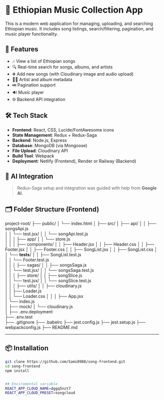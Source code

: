 # 🎵 Ethiopian Music Collection App

This is a modern web application for managing, uploading, and searching Ethiopian music. It includes song listings, search/filtering, pagination, and music player functionality.

## 🚀 Features

- 🎶 View a list of Ethiopian songs
- 🔍 Real-time search for songs, albums, and artists
- ➕ Add new songs (with Cloudinary image and audio upload)
- 🧑‍🎤 Artist and album metadata
- ⏭️ Pagination support
- 🔊 Music player
- 🌐 Backend API integration

## 🛠️ Tech Stack

- **Frontend**: React, CSS, Lucide/FontAwesome icons
- **State Management**: Redux + Redux-Saga
- **Backend**: Node.js, Express
- **Database**: MongoDB (via Mongoose)
- **File Upload**: Cloudinary API
- **Build Tool**: Webpack
- **Deployment**: Netlify (Frontend), Render or Railway (Backend)

## 🤖 AI Integration

> Redux-Saga setup and integration was guided with help from **Google AI**.

## 🗂️ Folder Structure (Frontend)
project-root/
├── public/
│   └── index.html
│
├── src/
│   ├── api/
│   │   ├── songsApi.js              
│   │   └── test.jsx/
│   │       └── songApi.test.js      
│   │
│   ├── app/
│   │   └── store.js                 
│   │
│   ├── components/
│   │   ├── Header.jsx
│   │   ├── Header.css
│   │   ├── Footer.jsx
│   │   ├── Footer.css
│   │   ├── SongList.jsx
│   │   ├── SongList.css
│   │   └── __tests__/
│   │       ├── SongList.test.js     
│   │       └── Footer.test.js       
│   │
│   ├── sagas/
│   │   ├── songsSaga.js           
│   │   └── test.jsx/
│   │       └── songsSaga.test.js    
│   │
│   ├── store/
│   │   ├── songSlice.js              
│   │   └── test.jsx/
│   │       └── songSlice.test.js   
│   │
│   ├── utils/
│   │   ├── cloudinary.js            
│   │   ├── Loader.js                
│   │   └── Loader.css
│   │
│   ├── App.jsx                       
│   └── index.js                      
│
├── mock/
│   └── cloudinary.js               
│
├── .env.deployment               
├── .env.test                         
├── .gitignore
├── .babelrc
├── jest.config.js
├── jest.setup.js
├── webpackconfig.js
├── README.md


---

## 📦 Installation

```bash
git clone https://github.com/Sami0988/song-frontend.git
cd song-frontend
npm install


## Enviromental variable
REACT_APP_CLOUD_NAME=dggq5nzt7
REACT_APP_CLOUD_PRESET=songcloud



